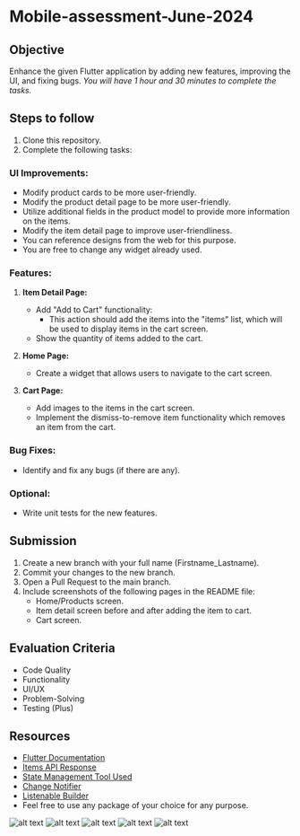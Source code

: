 # Mobile-assessment-June-2024

## Objective
Enhance the given Flutter application by adding new features, improving the UI, and fixing bugs. 
*You will have 1 hour and 30 minutes to complete the tasks.*

## Steps to follow
1. Clone this repository.
2. Complete the following tasks:

### UI Improvements:
   - Modify product cards to be more user-friendly.
   - Modify the product detail page to be more user-friendly.
   - Utilize additional fields in the product model to provide more information on the items.
   - Modify the item detail page to improve user-friendliness.
   - You can reference designs from the web for this purpose.
   - You are free to change any widget already used.

### Features:
1. **Item Detail Page:**
   - Add "Add to Cart" functionality:
     - This action should add the items into the "items" list, which will be used to display items in the cart screen.
   - Show the quantity of items added to the cart.

2. **Home Page:**
   - Create a widget that allows users to navigate to the cart screen.

3. **Cart Page:**
   - Add images to the items in the cart screen.
   - Implement the dismiss-to-remove item functionality which removes an item from the cart.

### Bug Fixes:
   - Identify and fix any bugs (if there are any).

### Optional:
   - Write unit tests for the new features.

## Submission
1. Create a new branch with your full name (Firstname_Lastname).
2. Commit your changes to the new branch.
3. Open a Pull Request to the main branch.
4. Include screenshots of the following pages in the README file:
   - Home/Products screen.
   - Item detail screen before and after adding the item to cart.
   - Cart screen.

## Evaluation Criteria
- Code Quality
- Functionality
- UI/UX
- Problem-Solving
- Testing (Plus)

## Resources
- [Flutter Documentation](https://flutter.dev/docs)
- [Items API Response](https://fakestoreapi.com/products)
- [State Management Tool Used](https://pub.dev/packages/provider)
- [Change Notifier](https://api.flutter.dev/flutter/foundation/ChangeNotifier-class.html)
- [Listenable Builder](https://api.flutter.dev/flutter/widgets/ListenableBuilder-class.html)
- Feel free to use any package of your choice for any purpose.

![alt text](image.png)
![alt text](image-1.png)
![alt text](image-2.png)
![alt text](image-3.png)
![alt text](image-5.png)